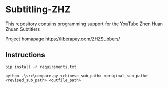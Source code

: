 # Subtitling-ZHZ

This repository contains programming support for the YouTube Zhen Huan Zhuan Subtitlers

Project homapage https://liberapay.com/ZHZSubbers/

## Instructions
```
pip install -r requirements.txt
```
```
python .\src\compare.py <chinese_sub_path> <original_sub_path> <revised_sub_path> <outfile_path>
```